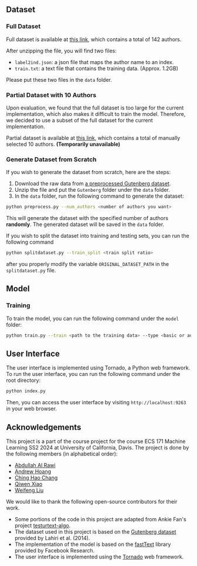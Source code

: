 ## Dataset

### Full Dataset

Full dataset is available at [this link](https://drive.google.com/file/d/1OYc1ZZzOeyFWTkMWj3lwfqgMy72B9YVx/view?usp=sharing), which contains a total of 142 authors.

After unzipping the file, you will find two files:

- `label2ind.json`: a json file that maps the author name to an index.
- `train.txt`: a text file that contains the training data. (Approx. 1.2GB)

Please put these two files in the `data` folder.

### Partial Dataset with 10 Authors

Upon evaluation, we found that the full dataset is too large for the current implementation, which also makes it difficult to train the model. Therefore, we decided to use a subset of the full dataset for the current implementation.

Partial dataset is available at [this link](), which contains a total of manually selected 10 authors. **(Temporarily unavailable)**

### Generate Dataset from Scratch

If you wish to generate the dataset from scratch, here are the steps:

1. Download the raw data from [a preprocessed Gutenberg dataset](https://drive.google.com/file/d/1i8eeP79dN2TwIK7H4qr_Y-ji1cB19SMU/view).
2. Unzip the file and put the `Gutenberg` folder under the `data` folder.
3. In the `data` folder, run the following command to generate the dataset:

```bash
python preprocess.py --num_authors <number of authors you want>
```

This will generate the dataset with the specified number of authors **randomly**. The generated dataset will be saved in the `data` folder.

If you wish to split the dataset into training and testing sets, you can run the following command

```bash
python splitdataset.py --train_split <train split ratio>
```

after you properly modify the variable `ORIGINAL_DATASET_PATH` in the `splitdataset.py` file.

## Model

### Training

To train the model, you can run the following command under the `model` folder:

```bash
python train.py --train <path to the training data> --type <basic or autotune> --test <path to the testing data> --val <path to the validation data> --model <path to save the model>
```

## User Interface

The user interface is implemented using Tornado, a Python web framework. To run the user interface, you can run the following command under the root directory:

```bash
python index.py
```

Then, you can access the user interface by visiting `http://localhost:9263` in your web browser.

## Acknowledgements

This project is a part of the course project for the course ECS 171 Machine Learning SS2 2024 at University of California, Davis. The project is done by the following members (in alphabetical order):

- [Abdullah Al Rawi](https://github.com/Abdullah-alrawi2002)
- [Andrew Hoang](https://github.com/andrewh965)
- [Ching Hao Chang](https://github.com/justin00195)
- [Qiwen Xiao](https://github.com/Charley-xiao)
- [Weifeng Liu](https://github.com/weiL593)

We would like to thank the following open-source contributors for their work.

- Some portions of the code in this project are adapted from Ankie Fan's project [testurtext-algo](https://github.com/AnkieFan/testurtext-algo/tree/main).
- The dataset used in this project is based on the [Gutenberg dataset](https://shibamoulilahiri.github.io/gutenberg_dataset.html) provided by Lahiri et al. (2014).
- The implementation of the model is based on the [fastText](https://fasttext.cc/) library provided by Facebook Research.
- The user interface is implemented using the [Tornado](https://www.tornadoweb.org/en/stable/) web framework.
